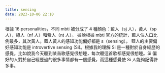 ```yaml
---
title: sensing
date: 2023-10-06 22:10
---
```

根據 16 personalities，不同 mbti 被分成了 4 種顏色：藍人（sj 人），黃人（sp 人），綠人（nf 人）和紫人（nt 人）。
據說根據 mbti 官方的統計，藍人佔人口比例最多，其次黃人。藍人黃人的感知功能偏好都是 s（sensing）。
藍人的主要偏好感知功能是 introvertive sensing (Si)。根據我的理解 Si 是一種對於自身經歷的感覺。比如說我今天聽到某首歌感覺很想睡，每次聽這首歌都感覺很想睡。Si 偏好的人對於自己經歷過的很多事情都有一個感覺，而這種感覺使 Si 人能夠記得許多事。